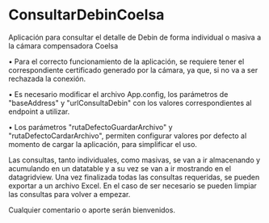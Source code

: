 # ConsultarDebinCoelsa
Aplicación para consultar el detalle de Debin de forma individual o masiva a la cámara compensadora Coelsa

•	Para el correcto funcionamiento de la aplicación, se requiere tener el correspondiente certificado generado por la cámara, ya que, si no va a ser rechazada la conexión.

•	Es necesario modificar el archivo App.config, los parámetros de "baseAddress" y "urlConsultaDebin" con los valores correspondientes al endpoint a utilizar.

•	Los parámetros "rutaDefectoGuardarArchivo" y "rutaDefectoCardarArchivo", permiten configurar valores por defecto al momento de cargar la aplicación, para simplificar el uso.

Las consultas, tanto individuales, como masivas, se van a ir almacenando y acumulando en un datatable y a su vez se van a ir mostrando en el datagridview. Una vez finalizada todas las consultas requeridas, se pueden exportar a un archivo Excel. En el caso de ser necesario se pueden limpiar las consultas para volver a empezar.

Cualquier comentario o aporte serán bienvenidos.
